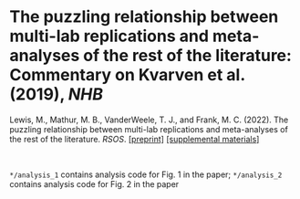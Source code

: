 The puzzling relationship between multi-lab replications and meta-analyses of the rest of the literature: Commentary on Kvarven et al. (2019), _NHB_
===

Lewis, M., Mathur, M. B., VanderWeele, T. J., and Frank, M. C.  (2022). The puzzling relationship between multi-lab replications and meta-analyses of the rest of the literature. _RSOS_.
 [[preprint]](https://psyarxiv.com/pbrdk)  [[supplemental materials]](https://github.com/mllewis/kvarven_reanalysis/blob/master/manuscript/Kvarven%20commentary%20SI.pdf)

<br>

`*/analysis_1` contains analysis code for Fig. 1 in the paper;  `*/analysis_2` contains analysis code for Fig. 2 in the paper



